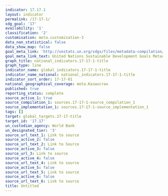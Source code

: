 ```yaml
---
indicator: 17.17.1
layout: indicator
permalink: /17-17-1/
sdg_goal: '17'
availability: '1'
classification: '2'
customisation: meta.customisation-3
data_non_statistical: false
data_show_map: false
goal_meta_link: 'http://unstats.un.org/sdgs/files/metadata-compilation/Metadata-Goal-17.pdf'
goal_meta_link_text: United Nations Sustainable Development Goals Metadata (pdf 468kB)
graph_title: national_indicators.17-17-1-title
graph_type: line
indicator_name: global_indicators.17-17-1-title
indicator_name_national: national_indicators.17-17-1-title
indicator_sort_order: 17-17-01
national_geographical_coverage: meta.Казахстан
published: true
reporting_status: complete
source_active_1: true
source_compilation_1: sources.17-17-1-source_compilation_1
source_implementation_1: sources.17-17-1-source_implementation_1
tags: []
target: global_targets.17-17-title
target_id: '17.17'
un_custodian_agency: World Bank
un_designated_tier: '3'
source_url_text_1: Link to source
source_active_2: false
source_url_text_2: Link to Source
source_active_3: false
source_url_3: Link to source
source_active_4: false
source_url_text_4: Link to source
source_active_5: false
source_url_text_5: Link to source
source_active_6: false
source_url_text_6: Link to source
title: Untitled
---
```

